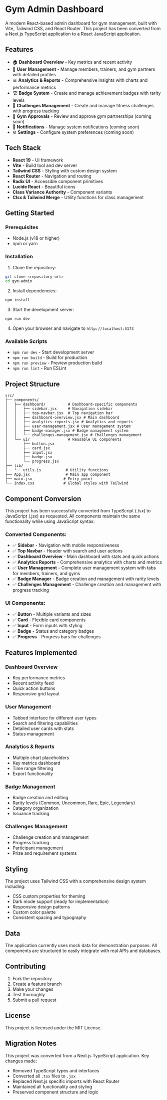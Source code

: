 # Gym Admin Dashboard

A modern React-based admin dashboard for gym management, built with Vite, Tailwind CSS, and React Router. This project has been converted from a Next.js TypeScript application to a React JavaScript application.

## Features

- 🏠 **Dashboard Overview** - Key metrics and recent activity
- 👥 **User Management** - Manage members, trainers, and gym partners with detailed profiles
- 📊 **Analytics & Reports** - Comprehensive insights with charts and performance metrics
- 🏆 **Badge System** - Create and manage achievement badges with rarity levels
- 🎯 **Challenges Management** - Create and manage fitness challenges with progress tracking
- 🏢 **Gym Approvals** - Review and approve gym partnerships (coming soon)
- 🔔 **Notifications** - Manage system notifications (coming soon)
- ⚙️ **Settings** - Configure system preferences (coming soon)

## Tech Stack

- **React 19** - UI framework
- **Vite** - Build tool and dev server
- **Tailwind CSS** - Styling with custom design system
- **React Router** - Navigation and routing
- **Radix UI** - Accessible component primitives
- **Lucide React** - Beautiful icons
- **Class Variance Authority** - Component variants
- **Clsx & Tailwind Merge** - Utility functions for class management

## Getting Started

### Prerequisites

- Node.js (v18 or higher)
- npm or yarn

### Installation

1. Clone the repository:
```bash
git clone <repository-url>
cd gym-admin
```

2. Install dependencies:
```bash
npm install
```

3. Start the development server:
```bash
npm run dev
```

4. Open your browser and navigate to `http://localhost:5173`

### Available Scripts

- `npm run dev` - Start development server
- `npm run build` - Build for production
- `npm run preview` - Preview production build
- `npm run lint` - Run ESLint

## Project Structure

```
src/
├── components/
│   ├── dashboard/          # Dashboard-specific components
│   │   ├── sidebar.jsx     # Navigation sidebar
│   │   ├── top-navbar.jsx  # Top navigation bar
│   │   ├── dashboard-overview.jsx # Main dashboard
│   │   ├── analytics-reports.jsx # Analytics and reports
│   │   ├── user-management.jsx # User management system
│   │   ├── badge-manager.jsx # Badge management system
│   │   └── challenges-management.jsx # Challenges management
│   └── ui/                 # Reusable UI components
│       ├── button.jsx
│       ├── card.jsx
│       ├── input.jsx
│       ├── badge.jsx
│       └── progress.jsx
├── lib/
│   └── utils.js           # Utility functions
├── App.jsx                # Main app component
├── main.jsx              # Entry point
└── index.css             # Global styles with Tailwind
```

## Component Conversion

This project has been successfully converted from TypeScript (.tsx) to JavaScript (.jsx) as requested. All components maintain the same functionality while using JavaScript syntax:

### Converted Components:
- ✅ **Sidebar** - Navigation with mobile responsiveness
- ✅ **Top Navbar** - Header with search and user actions
- ✅ **Dashboard Overview** - Main dashboard with stats and quick actions
- ✅ **Analytics Reports** - Comprehensive analytics with charts and metrics
- ✅ **User Management** - Complete user management system with tabs for members, trainers, and gyms
- ✅ **Badge Manager** - Badge creation and management with rarity levels
- ✅ **Challenges Management** - Challenge creation and management with progress tracking

### UI Components:
- ✅ **Button** - Multiple variants and sizes
- ✅ **Card** - Flexible card components
- ✅ **Input** - Form inputs with styling
- ✅ **Badge** - Status and category badges
- ✅ **Progress** - Progress bars for challenges

## Features Implemented

### Dashboard Overview
- Key performance metrics
- Recent activity feed
- Quick action buttons
- Responsive grid layout

### User Management
- Tabbed interface for different user types
- Search and filtering capabilities
- Detailed user cards with stats
- Status management

### Analytics & Reports
- Multiple chart placeholders
- Key metrics dashboard
- Time range filtering
- Export functionality

### Badge Management
- Badge creation and editing
- Rarity levels (Common, Uncommon, Rare, Epic, Legendary)
- Category organization
- Issuance tracking

### Challenges Management
- Challenge creation and management
- Progress tracking
- Participant management
- Prize and requirement systems

## Styling

The project uses Tailwind CSS with a comprehensive design system including:
- CSS custom properties for theming
- Dark mode support (ready for implementation)
- Responsive design patterns
- Custom color palette
- Consistent spacing and typography

## Data

The application currently uses mock data for demonstration purposes. All components are structured to easily integrate with real APIs and databases.

## Contributing

1. Fork the repository
2. Create a feature branch
3. Make your changes
4. Test thoroughly
5. Submit a pull request

## License

This project is licensed under the MIT License.

## Migration Notes

This project was converted from a Next.js TypeScript application. Key changes made:
- Removed TypeScript types and interfaces
- Converted all `.tsx` files to `.jsx`
- Replaced Next.js specific imports with React Router
- Maintained all functionality and styling
- Preserved component structure and logic
